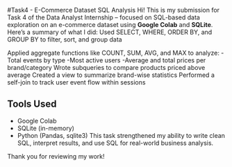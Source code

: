 #Task4 - E-Commerce Dataset SQL Analysis
Hi! This is my submission for Task 4 of the Data Analyst Internship – focused on SQL-based data exploration on an e-commerce dataset using **Google Colab** and **SQLite**. Here’s a summary of what I did:
Used SELECT, WHERE, ORDER BY, and GROUP BY to filter, sort, and group data

Applied aggregate functions like COUNT, SUM, AVG, and MAX to analyze:
  -Total events by type
  -Most active users
  -Average and total prices per brand/category
Wrote subqueries to compare products priced above average
Created a view to summarize brand-wise statistics
Performed a self-join to track user event flow within sessions
## Tools Used
- Google Colab
- SQLite (in-memory)
- Python (Pandas, sqlite3)
This task strengthened my ability to write clean SQL, interpret results, and use SQL for real-world business analysis.

Thank you for reviewing my work!
